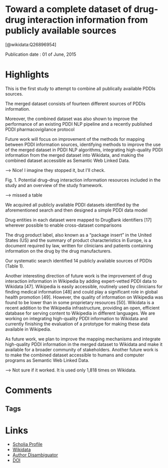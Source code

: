 
Toward a complete dataset of drug-drug interaction information from publicly available sources
==============================================================================================
  
  [@wikidata:Q26896954]  
  
Publication date : 01 of June, 2015  

# Highlights

This is the first study to attempt to combine all publically available PDDIs sources.

The merged dataset consists of fourteen different sources of PDDIs information.


Moreover, the combined dataset was also shown to improve the performance of an existing PDDI NLP pipeline and a recently published PDDI pharmacovigilance protocol

 Future work will focus on improvement of the methods for mapping between PDDI information sources, identifying methods to improve the use of the merged dataset in PDDI NLP algorithms, integrating high-quality PDDI information from the merged dataset into Wikidata, and making the combined dataset accessible as Semantic Web Linked Data.

 --> Nice! I imagine they stopped it, but I'll check. 

 Fig. 1. Potential drug–drug interaction information resources included in the study and an overview of the study framework.

 --> missed a table

 We acquired all publicly available PDDI datasets identified by the aforementioned search and then designed a simple PDDI data model

 Drug entities in each dataset were mapped to DrugBank identifiers [17] wherever possible to enable cross-dataset comparisons

 The drug product label, also known as a “package insert” in the United States (US) and the summary of product characteristics in Europe, is a document required by law, written for clinicians and patients containing information on the drug by the drug manufacturers.

 Our systematic search identified 14 publicly available sources of PDDIs (Table 1).


Another interesting direction of future work is the improvement of drug interaction information in Wikipedia by adding expert-vetted PDDI data to Wikidata [47]. Wikipedia is easily accessible, routinely used by clinicians for finding medical information [48] and could play a significant role in global health promotion [49]. However, the quality of information on Wikipedia was found to be lower than in some proprietary resources [50]. Wikidata is a recent addition to the Wikipedia infrastructure, providing an open, efficient database for serving content to Wikipedia in different languages. We are working on integrating high-quality PDDI information to Wikidata and currently finishing the evaluation of a prototype for making these data available in Wikipedia.

As future work, we plan to improve the mapping mechanisms and integrate high-quality PDDI information in the merged dataset to Wikidata and make it available for a broader community of stakeholders. Another future work is to make the combined dataset accessible to humans and computer programs as Semantic Web Linked Data.

--> Not sure if it worked. It is used only 1,818	times on Wikidata. 



# Comments

## Tags

# Links
  
 * [Scholia Profile](https://scholia.toolforge.org/work/Q26896954)  
 * [Wikidata](https://www.wikidata.org/wiki/Q26896954)  
 * [Author Disambiguator](https://author-disambiguator.toolforge.org/work_item_oauth.php?id=Q26896954&batch_id=&match=1&author_list_id=&doit=Get+author+links+for+work)  
 * [DOI](https://doi.org/10.1016/J.JBI.2015.04.006)  
